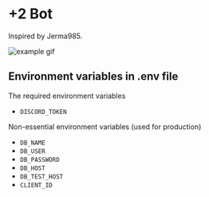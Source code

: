 # +2 Bot
Inspired by Jerma985.

![example gif](./docs/example.gif)

## Environment variables in .env file
The required environment variables
- `DISCORD_TOKEN`

Non-essential environment variables (used for production)
- `DB_NAME`
- `DB_USER`
- `DB_PASSWORD`
- `DB_HOST`
- `DB_TEST_HOST`
- `CLIENT_ID`
